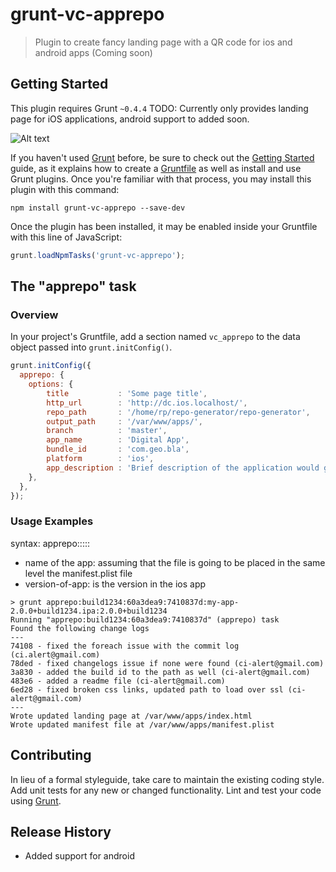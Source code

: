 # grunt-vc-apprepo

> Plugin to create fancy landing page with a QR code for ios and android apps (Coming soon)

## Getting Started
This plugin requires Grunt `~0.4.4`
TODO: Currently only provides landing page for iOS applications, android support to added soon.

![Alt text](https://github.com/rajatpandit/grunt-vc-apprepo/blob/master/docs/sample_page.png?raw=true "Sample Landing Page")

If you haven't used [Grunt](http://gruntjs.com/) before, be sure to check out the [Getting Started](http://gruntjs.com/getting-started) guide, as it explains how to create a [Gruntfile](http://gruntjs.com/sample-gruntfile) as well as install and use Grunt plugins. Once you're familiar with that process, you may install this plugin with this command:

```shell
npm install grunt-vc-apprepo --save-dev
```

Once the plugin has been installed, it may be enabled inside your Gruntfile with this line of JavaScript:

```js
grunt.loadNpmTasks('grunt-vc-apprepo');
```

## The "apprepo" task

### Overview
In your project's Gruntfile, add a section named `vc_apprepo` to the data object passed into `grunt.initConfig()`.

```js
grunt.initConfig({
  apprepo: {
    options: {
        title           : 'Some page title',                                    // added page title for the landing page
        http_url        : 'http://dc.ios.localhost/',                           // URL where the file will be hosted, to be used in the template/manifest.plist file
        repo_path       : '/home/rp/repo-generator/repo-generator',             // path of the git repo
        output_path     : '/var/www/apps/',                                     // where the html files need to be generated
        branch          : 'master',                                             // which branch to look at to read the log files
        app_name        : 'Digital App',                                        // Name of the app
        bundle_id       : 'com.geo.bla',                                        // iOS bundle id
        platform        : 'ios',                                                // platform current only iOS supported
        app_description : 'Brief description of the application would go here'  // description of the app
    },
  },
});
```

### Usage Examples
syntax:
apprepo:<build-id>:<start-commit-id>:<end-commit-id>:<name-of-the-app>:<version-of-app>


- name of the app: assuming that the file is going to be placed in the same level the manifest.plist file
- version-of-app: is the version in the ios app


```
> grunt apprepo:build1234:60a3dea9:7410837d:my-app-2.0.0+build1234.ipa:2.0.0+build1234
Running "apprepo:build1234:60a3dea9:7410837d" (apprepo) task
Found the following change logs
---
74108 - fixed the foreach issue with the commit log (ci.alert@gmail.com)
78ded - fixed changelogs issue if none were found (ci-alert@gmail.com)
3a830 - added the build id to the path as well (ci-alert@gmail.com)
483e6 - added a readme file (ci-alert@gmail.com)
6ed28 - fixed broken css links, updated path to load over ssl (ci-alert@gmail.com)
---
Wrote updated landing page at /var/www/apps/index.html
Wrote updated manifest file at /var/www/apps/manifest.plist
```

## Contributing
In lieu of a formal styleguide, take care to maintain the existing coding style. Add unit tests for any new or changed functionality. Lint and test your code using [Grunt](http://gruntjs.com/).

## Release History
* Added support for android
